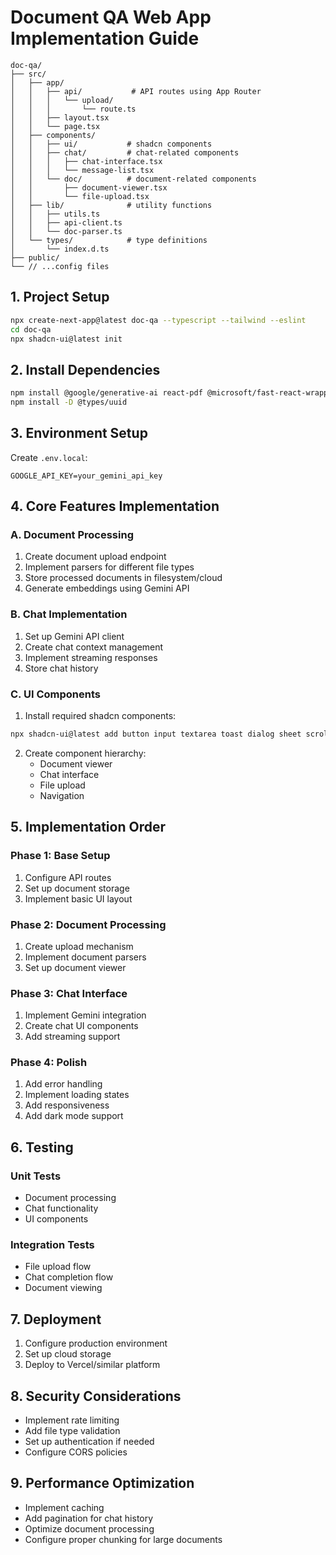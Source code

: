 # Document QA Web App Implementation Guide

```
doc-qa/
├── src/
│   ├── app/
│   │   ├── api/           # API routes using App Router
│   │   │   └── upload/
│   │   │       └── route.ts
│   │   ├── layout.tsx
│   │   └── page.tsx
│   ├── components/
│   │   ├── ui/           # shadcn components
│   │   ├── chat/         # chat-related components
│   │   │   ├── chat-interface.tsx
│   │   │   └── message-list.tsx
│   │   └── doc/          # document-related components
│   │       ├── document-viewer.tsx
│   │       └── file-upload.tsx
│   ├── lib/              # utility functions
│   │   ├── utils.ts
│   │   ├── api-client.ts
│   │   └── doc-parser.ts
│   └── types/            # type definitions
│       └── index.d.ts
├── public/
└── // ...config files
```
## 1. Project Setup
```bash
npx create-next-app@latest doc-qa --typescript --tailwind --eslint
cd doc-qa
npx shadcn-ui@latest init
```

## 2. Install Dependencies
```bash
npm install @google/generative-ai react-pdf @microsoft/fast-react-wrapper uuid
npm install -D @types/uuid
```

## 3. Environment Setup
Create `.env.local`:
```
GOOGLE_API_KEY=your_gemini_api_key
```

## 4. Core Features Implementation

### A. Document Processing
1. Create document upload endpoint
2. Implement parsers for different file types
3. Store processed documents in filesystem/cloud
4. Generate embeddings using Gemini API

### B. Chat Implementation
1. Set up Gemini API client
2. Create chat context management
3. Implement streaming responses
4. Store chat history

### C. UI Components
1. Install required shadcn components:
```bash
npx shadcn-ui@latest add button input textarea toast dialog sheet scroll-area separator
```

2. Create component hierarchy:
   - Document viewer
   - Chat interface
   - File upload
   - Navigation

## 5. Implementation Order

### Phase 1: Base Setup
1. Configure API routes
2. Set up document storage
3. Implement basic UI layout

### Phase 2: Document Processing
1. Create upload mechanism
2. Implement document parsers
3. Set up document viewer

### Phase 3: Chat Interface
1. Implement Gemini integration
2. Create chat UI components
3. Add streaming support

### Phase 4: Polish
1. Add error handling
2. Implement loading states
3. Add responsiveness
4. Add dark mode support

## 6. Testing

### Unit Tests
- Document processing
- Chat functionality
- UI components

### Integration Tests
- File upload flow
- Chat completion flow
- Document viewing

## 7. Deployment
1. Configure production environment
2. Set up cloud storage
3. Deploy to Vercel/similar platform

## 8. Security Considerations
- Implement rate limiting
- Add file type validation
- Set up authentication if needed
- Configure CORS policies

## 9. Performance Optimization
- Implement caching
- Add pagination for chat history
- Optimize document processing
- Configure proper chunking for large documents
